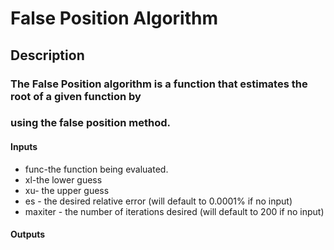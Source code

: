 # False Position Algorithm 
## Description
### The False Position algorithm is a function that estimates the root of a given function by
### using the false position method.

#### Inputs
* func-the function being evaluated.
* xl-the lower guess
* xu- the upper guess
* es - the desired relative error (will default to 0.0001% if no
     input)
* maxiter - the number of iterations desired (will default to 200 if no
     input)

#### Outputs

